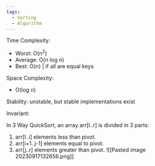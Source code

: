 ```yaml
---
tags:
  - Sorting
  - Algorithm
---
```

Time Complexity: 
- Worst: O(n<sup>2</sup>)
- Average: O(n log n)
- Best: O(n) | if all are equal keys

Space Complexity:
* O(log n)

Stability: unstable, but stable implementations exist

Invariant: 

In 3 Way QuickSort, an array arr[l..r] is divided in 3 parts:
1. arr[l..i] elements less than pivot.
2. arr[i+1..j-1] elements equal to pivot.
3. arr[j..r] elements greater than pivot.
![[Pasted image 20230917132656.png]]
